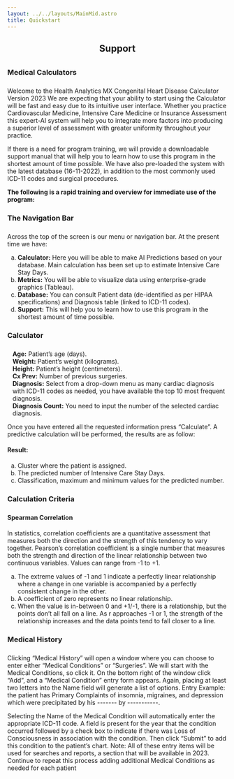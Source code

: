 ```yaml
---
layout: ../../layouts/MainMid.astro
title: Quickstart
---
```

<style>
    main {
        text-align: justify;
    }
    h2 {
        margin-bottom: 32px;
        text-align: center;
    }
    h3 {
        margin-bottom: 24px;
        margin-top: 24px;
    }
</style>

## Support

### Medical Calculators

Welcome to the Health Analytics MX Congenital Heart Disease Calculator Version 2023
We are expecting that your ability to start using the Calculator will be fast and easy due to its intuitive user interface. Whether you practice Cardiovascular Medicine, Intensive Care Medicine or Insurance Assessment this expert-AI system will help you to integrate more factors into producing a superior level of assessment with greater uniformity throughout your practice.

If there is a need for program training, we will provide a downloadable support manual that will help you to learn how to use this program in the shortest amount of time possible. We have also pre-loaded the system with the latest database (16-11-2022), in addition to the most commonly used ICD-11 codes and surgical procedures.

**The following is a rapid training and overview for immediate use of the program:**

### The Navigation Bar

Across the top of the screen is our menu or navigation bar. At the present time we have:

<ol type="a">
<li> <b>Calculator:</b> Here you will be able to make AI Predictions based on your database. Main calculation  has been set up to estimate Intensive Care Stay Days.
</li>
<li> <b>Metrics:</b> You will be able to visualize data using enterprise-grade graphics (Tableau).
</li>
<li> <b>Database:</b> You can consult Patient data (de-identified as per HIPAA specifications) and Diagnosis table (linked to ICD-11 codes). 
</li>
<li> <b>Support:</b> This will help you to learn how to use this program in the shortest amount of time possible.
</li>
</ol>

### Calculator

<ul style="list-style-type:none; padding-left: 12px;">
<li> <b>Age:</b> Patient’s age (days).</li>
<li> <b>Weight:</b> Patient’s weight (kilograms).</li>
<li> <b>Height:</b> Patient’s height (centimeters).</li>
<li> <b>Cx Prev:</b> Number of previous surgeries.</li>
<li> <b>Diagnosis:</b> Select from a drop-down menu as many cardiac diagnosis with ICD-11 codes as needed, you have available the top 10 most frequent diagnosis.</li>
<li> <b>Diagnosis Count:</b> You need to input the number of the selected cardiac diagnosis.</li>
</ul>

Once you have entered all the requested information press “Calculate”. A predictive calculation will be performed, the results are as follow: 

#### Result:

<ol type="a">
<li> Cluster where the patient is assigned.</li>
<li> The predicted number of Intensive Care Stay Days.</li>
<li> Classification, maximum and minimum values for the predicted number.</li>
</ol>

### Calculation Criteria

#### Spearman Correlation

In statistics, correlation coefficients are a quantitative assessment that measures both the direction and the strength of this tendency to vary together. Pearson’s correlation coefficient is a single number that measures both the strength and direction of the linear relationship between two continuous variables. Values can range from -1 to +1.

<ol type="a">
<li> The extreme values of -1 and 1 indicate a perfectly linear relationship where a change in one variable is accompanied by a perfectly consistent change in the other. </li>
<li> A coefficient of zero represents no linear relationship. </li>
<li> When the value is in-between 0 and +1/-1, there is a relationship, but the points don’t all fall on a line. As r approaches -1 or 1, the strength of the relationship increases and the data points tend to fall closer to a line.</li>
</ol>

### Medical History

Clicking “Medical History” will open a window where you can choose to enter either “Medical Conditions” or “Surgeries”. We will start with the Medical Conditions, so click it. On the bottom right of the window click “Add”, and a “Medical Condition” entry form appears. Again, placing at least two letters into the Name field will generate a list of options. Entry Example: the patient has Primary Complaints of insomnia, migraines, and depression which were precipitated by his -------   by -----------. 

Selecting the Name of the Medical Condition will automatically enter the appropriate ICD-11 code. A field is present for the year that the condition occurred followed by a check box to indicate if there was Loss of Consciousness in association with the condition. Then click “Submit” to add this condition to the patient’s chart. Note: All of these entry items will be used for searches and reports, a section that will be available in 2023. Continue to repeat this process adding additional Medical Conditions as needed for each patient